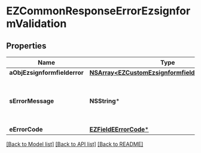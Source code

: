 # EZCommonResponseErrorEzsignformValidation

## Properties
Name | Type | Description | Notes
------------ | ------------- | ------------- | -------------
**aObjEzsignformfielderror** | [**NSArray&lt;EZCustomEzsignformfielderrorResponse&gt;***](EZCustomEzsignformfielderrorResponse.md) |  | 
**sErrorMessage** | **NSString*** | The message giving details about the error | 
**eErrorCode** | [**EZFieldEErrorCode***](EZFieldEErrorCode.md) |  | 

[[Back to Model list]](../README.md#documentation-for-models) [[Back to API list]](../README.md#documentation-for-api-endpoints) [[Back to README]](../README.md)


